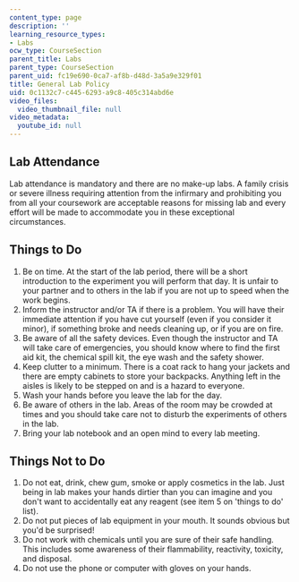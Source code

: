 ```yaml
---
content_type: page
description: ''
learning_resource_types:
- Labs
ocw_type: CourseSection
parent_title: Labs
parent_type: CourseSection
parent_uid: fc19e690-0ca7-af8b-d48d-3a5a9e329f01
title: General Lab Policy
uid: 0c1132c7-c445-6293-a9c8-405c314abd6e
video_files:
  video_thumbnail_file: null
video_metadata:
  youtube_id: null
---
```


Lab Attendance
--------------

Lab attendance is mandatory and there are no make-up labs. A family crisis or severe illness requiring attention from the infirmary and prohibiting you from all your coursework are acceptable reasons for missing lab and every effort will be made to accommodate you in these exceptional circumstances.

Things to Do
------------

1.  Be on time. At the start of the lab period, there will be a short introduction to the experiment you will perform that day. It is unfair to your partner and to others in the lab if you are not up to speed when the work begins.
2.  Inform the instructor and/or TA if there is a problem. You will have their immediate attention if you have cut yourself (even if you consider it minor), if something broke and needs cleaning up, or if you are on fire.
3.  Be aware of all the safety devices. Even though the instructor and TA will take care of emergencies, you should know where to find the first aid kit, the chemical spill kit, the eye wash and the safety shower.
4.  Keep clutter to a minimum. There is a coat rack to hang your jackets and there are empty cabinets to store your backpacks. Anything left in the aisles is likely to be stepped on and is a hazard to everyone.
5.  Wash your hands before you leave the lab for the day.
6.  Be aware of others in the lab. Areas of the room may be crowded at times and you should take care not to disturb the experiments of others in the lab.
7.  Bring your lab notebook and an open mind to every lab meeting.

Things Not to Do
----------------

1.  Do not eat, drink, chew gum, smoke or apply cosmetics in the lab. Just being in lab makes your hands dirtier than you can imagine and you don't want to accidentally eat any reagent (see item 5 on 'things to do' list).
2.  Do not put pieces of lab equipment in your mouth. It sounds obvious but you'd be surprised!
3.  Do not work with chemicals until you are sure of their safe handling. This includes some awareness of their flammability, reactivity, toxicity, and disposal.
4.  Do not use the phone or computer with gloves on your hands.